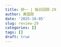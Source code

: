 ```yaml
---
title: 研一 | 每日回顾-29
author: 黄国政
date: '2025-10-05'
slug: review-29
categories: []
tags: []
draft: true
---
```


<!--more-->

